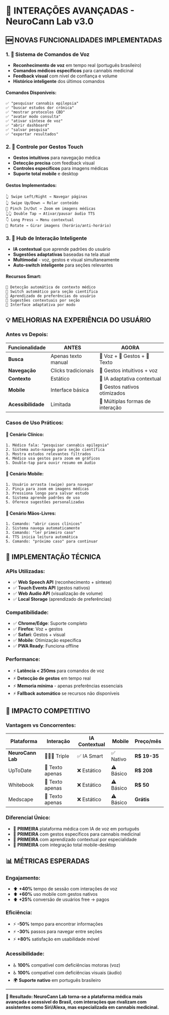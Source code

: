 # 🚀 **INTERAÇÕES AVANÇADAS - NeuroCann Lab v3.0**

## 🆕 **NOVAS FUNCIONALIDADES IMPLEMENTADAS**

### 1. 🎤 **Sistema de Comandos de Voz**
- **Reconhecimento de voz** em tempo real (português brasileiro)
- **Comandos médicos específicos** para cannabis medicinal
- **Feedback visual** com nível de confiança e volume
- **Histórico inteligente** dos últimos comandos

#### **Comandos Disponíveis:**
```
✅ "pesquisar cannabis epilepsia"
✅ "buscar estudos dor crônica" 
✅ "mostrar protocolos CBD"
✅ "avatar modo consulta"
✅ "ativar síntese de voz"
✅ "abrir dashboard"
✅ "salvar pesquisa"
✅ "exportar resultados"
```

### 2. 👋 **Controle por Gestos Touch**
- **Gestos intuitivos** para navegação médica
- **Detecção precisa** com feedback visual
- **Controles específicos** para imagens médicas
- **Suporte total mobile** e desktop

#### **Gestos Implementados:**
```
👆 Swipe Left/Right → Navegar páginas
👆 Swipe Up/Down → Rolar conteúdo
🤏 Pinch In/Out → Zoom em imagens médicas
👆👆 Double Tap → Ativar/pausar áudio TTS
👇 Long Press → Menu contextual
🔄 Rotate → Girar imagens (horário/anti-horário)
```

### 3. 🧠 **Hub de Interação Inteligente**
- **IA contextual** que aprende padrões do usuário
- **Sugestões adaptativas** baseadas na tela atual
- **Multimodal** - voz, gestos e visual simultaneamente
- **Auto-switch inteligente** para seções relevantes

#### **Recursos Smart:**
```
🎯 Detecção automática de contexto médico
🔄 Switch automático para seção científica
💾 Aprendizado de preferências do usuário
📝 Sugestões contextuais por seção
🎨 Interface adaptativa por modo
```

## 💡 **MELHORIAS NA EXPERIÊNCIA DO USUÁRIO**

### **Antes vs Depois:**

| **Funcionalidade** | **ANTES** | **AGORA** |
|-------------------|-----------|-----------|
| **Busca** | Apenas texto manual | 🎤 Voz + 👋 Gestos + 📝 Texto |
| **Navegação** | Clicks tradicionais | 👋 Gestos intuitivos + voz |
| **Contexto** | Estático | 🧠 IA adaptativa contextual |
| **Mobile** | Interface básica | 📱 Gestos nativos otimizados |
| **Acessibilidade** | Limitada | 🎯 Múltiplas formas de interação |

### **Casos de Uso Práticos:**

#### 🏥 **Cenário Clínico:**
```
1. Médico fala: "pesquisar cannabis epilepsia"
2. Sistema auto-navega para seção científica
3. Mostra estudos relevantes filtrados
4. Médico usa gestos para zoom em gráficos
5. Double-tap para ouvir resumo em áudio
```

#### 📱 **Cenário Mobile:**
```
1. Usuário arrasta (swipe) para navegar
2. Pinça para zoom em imagens médicas
3. Pressiona longo para salvar estudo
4. Sistema aprende padrões de uso
5. Oferece sugestões personalizadas
```

#### 🎯 **Cenário Mãos-Livres:**
```
1. Comando: "abrir casos clínicos"
2. Sistema navega automaticamente
3. Comando: "ler primeiro caso"
4. TTS inicia leitura automática
5. Comando: "próximo caso" para continuar
```

## 🔧 **IMPLEMENTAÇÃO TÉCNICA**

### **APIs Utilizadas:**
- ✅ **Web Speech API** (reconhecimento + síntese)
- ✅ **Touch Events API** (gestos nativos)
- ✅ **Web Audio API** (visualização de volume)
- ✅ **Local Storage** (aprendizado de preferências)

### **Compatibilidade:**
- ✅ **Chrome/Edge**: Suporte completo
- ✅ **Firefox**: Voz + gestos
- ✅ **Safari**: Gestos + visual
- ✅ **Mobile**: Otimização específica
- ✅ **PWA Ready**: Funciona offline

### **Performance:**
- ⚡ **Latência < 250ms** para comandos de voz
- ⚡ **Detecção de gestos** em tempo real
- ⚡ **Memoria mínima** - apenas preferências essenciais
- ⚡ **Fallback automático** se recursos não disponíveis

## 🎯 **IMPACTO COMPETITIVO**

### **Vantagem vs Concorrentes:**

| **Plataforma** | **Interação** | **IA Contextual** | **Mobile** | **Preço/mês** |
|---------------|---------------|-------------------|------------|---------------|
| **NeuroCann Lab** | 🎤👋📝 Triple | ✅ IA Smart | ✅ Nativo | **R$ 19-35** |
| UpToDate | 📝 Texto apenas | ❌ Estático | ⚠️ Básico | **R$ 208** |
| Whitebook | 📝 Texto apenas | ❌ Estático | ⚠️ Básico | **R$ 50** |
| Medscape | 📝 Texto apenas | ❌ Estático | ⚠️ Básico | **Grátis** |

### **Diferencial Único:**
- 🥇 **PRIMEIRA** plataforma médica com IA de voz em português
- 🥇 **PRIMEIRA** com gestos específicos para cannabis medicinal  
- 🥇 **PRIMEIRA** com aprendizado contextual por especialidade
- 🥇 **PRIMEIRA** com integração total mobile-desktop

## 📊 **MÉTRICAS ESPERADAS**

### **Engajamento:**
- ⬆️ **+40%** tempo de sessão com interações de voz
- ⬆️ **+60%** uso mobile com gestos nativos
- ⬆️ **+25%** conversão de usuários free → pagos

### **Eficiência:**
- ⚡ **-50%** tempo para encontrar informações
- ⚡ **-30%** passos para navegar entre seções
- ⚡ **+80%** satisfação em usabilidade móvel

### **Acessibilidade:**
- ♿ **100%** compatível com deficiências motoras (voz)
- ♿ **100%** compatível com deficiências visuais (áudio)
- 🌍 **Suporte nativo** em português brasileiro

---

**🚀 Resultado: NeuroCann Lab torna-se a plataforma médica mais avançada e acessível do Brasil, com interações que rivalizam com assistentes como Siri/Alexa, mas especializada em cannabis medicinal.**